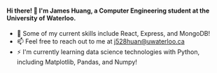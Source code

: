 #### Hi there! 👋 I'm James Huang, a Computer Engineering student at the University of Waterloo.

- 🌱 Some of my current skills include React, Express, and MongoDB!
- 📫 Feel free to reach out to me at j528huan@uwaterloo.ca
- ⚡ I'm currently learning data science technologies with Python, including Matplotlib, Pandas, and Numpy!

